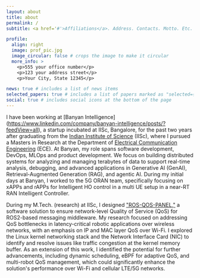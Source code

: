 ```yaml
---
layout: about
title: about
permalink: /
subtitle: <a href='#'>Affiliations</a>. Address. Contacts. Motto. Etc.

profile:
  align: right
  image: prof_pic.jpg
  image_circular: false # crops the image to make it circular
  more_info: >
    <p>555 your office number</p>
    <p>123 your address street</p>
    <p>Your City, State 12345</p>

news: true # includes a list of news items
selected_papers: true # includes a list of papers marked as "selected={true}"
social: true # includes social icons at the bottom of the page
---
```


I have been working at [Banyan Intelligence] (https://www.linkedin.com/company/banyan-intelligence/posts/?feedView=all), a startup incubated at IISc, Bangalore, for the past two years after graduating from the [Indian Institute of Science](https://iisc.ac.in/) (IISc), where I pursued a Masters in Research at the Department of [Electrical Communication Engineering](https://ece.iisc.ac.in/) (ECE). At Banyan, my role spans software development, DevOps, MLOps and product development. We focus on building distributed systems for analyzing and managing terabytes of data to support real-time analysis, debugging, and advanced applications in Generative AI (GenAI), Retrieval-Augmented Generation (RAG), and agentic AI. During my initial days at Banyan, I worked to the 5G ORAN team, specifically focusing on xAPPs and rAPPs for Intelligent HO control in a multi UE setup in a near-RT RAN Intelligent Controller.

During my M.Tech. (research) at IISc, I designed ["ROS-QOS-PANEL,"](https://youtu.be/_w7xB8eT8B8) a software solution to ensure network-level Quality of Service (QoS) for ROS2-based messaging middleware. My research focused on addressing QoS bottlenecks in latency-critical robotic applications over wireless networks, with an emphasis on IP and MAC layer QoS over Wi-Fi. I explored the Linux kernel networking stack and the Network Interface Card (NIC) to identify and resolve issues like traffic congestion at the kernel memory buffer. As an extension of this work, I identified the potential for further advancements, including dynamic scheduling, eBPF for adaptive QoS, and multi-robot QoS management, which could significantly enhance the solution's performance over Wi-Fi and cellular LTE/5G networks.


